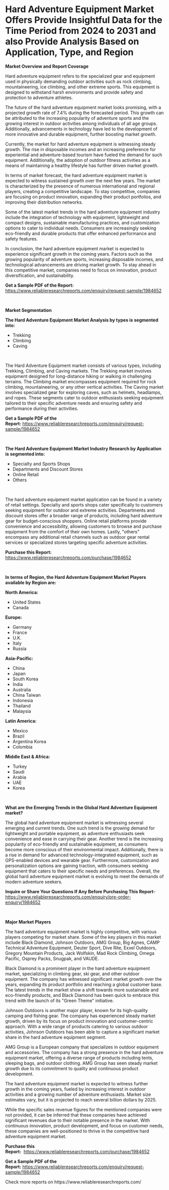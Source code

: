 <p><h1>Hard Adventure Equipment Market Offers Provide Insightful Data for the Time Period from 2024 to 2031 and also Provide Analysis Based on Application, Type, and Region</h1></p><p><strong>Market Overview and Report Coverage</strong></p>
<p><p>Hard adventure equipment refers to the specialized gear and equipment used in physically demanding outdoor activities such as rock climbing, mountaineering, ice climbing, and other extreme sports. This equipment is designed to withstand harsh environments and provide safety and protection to adventure athletes.</p><p>The future of the hard adventure equipment market looks promising, with a projected growth rate of 7.4% during the forecasted period. This growth can be attributed to the increasing popularity of adventure sports and the growing interest in outdoor activities among individuals of all age groups. Additionally, advancements in technology have led to the development of more innovative and durable equipment, further boosting market growth.</p><p>Currently, the market for hard adventure equipment is witnessing steady growth. The rise in disposable incomes and an increasing preference for experiential and adventure-based tourism have fueled the demand for such equipment. Additionally, the adoption of outdoor fitness activities as a means of maintaining a healthy lifestyle has further driven market growth.</p><p>In terms of market forecast, the hard adventure equipment market is expected to witness sustained growth over the next few years. The market is characterized by the presence of numerous international and regional players, creating a competitive landscape. To stay competitive, companies are focusing on product innovation, expanding their product portfolios, and improving their distribution networks.</p><p>Some of the latest market trends in the hard adventure equipment industry include the integration of technology with equipment, lightweight and compact designs, sustainable manufacturing practices, and customization options to cater to individual needs. Consumers are increasingly seeking eco-friendly and durable products that offer enhanced performance and safety features.</p><p>In conclusion, the hard adventure equipment market is expected to experience significant growth in the coming years. Factors such as the growing popularity of adventure sports, increasing disposable incomes, and technological advancements are driving market growth. To stay ahead in this competitive market, companies need to focus on innovation, product diversification, and sustainability.</p></p>
<p><strong>Get a Sample PDF of the Report:</strong> <a href="https://www.reliableresearchreports.com/enquiry/request-sample/1984652">https://www.reliableresearchreports.com/enquiry/request-sample/1984652</a></p>
<p>&nbsp;</p>
<p><strong>Market Segmentation</strong></p>
<p><strong>The Hard Adventure Equipment Market Analysis by types is segmented into:</strong></p>
<p><ul><li>Trekking</li><li>Climbing</li><li>Caving</li></ul></p>
<p>&nbsp;</p>
<p><p>The Hard Adventure Equipment market consists of various types, including Trekking, Climbing, and Caving markets. The Trekking market involves equipment designed for long-distance hiking or walking in challenging terrains. The Climbing market encompasses equipment required for rock climbing, mountaineering, or any other vertical activities. The Caving market involves specialized gear for exploring caves, such as helmets, headlamps, and ropes. These segments cater to outdoor enthusiasts seeking equipment tailored to their specific adventure needs and ensuring safety and performance during their activities.</p></p>
<p><strong>Get a Sample PDF of the Report:</strong>&nbsp;<a href="https://www.reliableresearchreports.com/enquiry/request-sample/1984652">https://www.reliableresearchreports.com/enquiry/request-sample/1984652</a></p>
<p>&nbsp;</p>
<p><strong>The Hard Adventure Equipment Market Industry Research by Application is segmented into:</strong></p>
<p><ul><li>Specialty and Sports Shops</li><li>Departments and Discount Stores</li><li>Online Retail</li><li>Others</li></ul></p>
<p>&nbsp;</p>
<p><p>The hard adventure equipment market application can be found in a variety of retail settings. Specialty and sports shops cater specifically to customers seeking equipment for outdoor and extreme activities. Departments and discount stores offer a broader range of products, including hard adventure gear for budget-conscious shoppers. Online retail platforms provide convenience and accessibility, allowing customers to browse and purchase equipment from the comfort of their own homes. Lastly, "others" encompass any additional retail channels such as outdoor gear rental services or specialized stores targeting specific adventure activities.</p></p>
<p><strong>Purchase this Report:</strong>&nbsp; <a href="https://www.reliableresearchreports.com/purchase/1984652">https://www.reliableresearchreports.com/purchase/1984652</a></p>
<p>&nbsp;</p>
<p><strong>In terms of Region, the Hard Adventure Equipment Market Players available by Region are:</strong></p>
<p>
    <p> <strong> North America: </strong>
        <ul>
            <li>United States</li>
            <li>Canada</li>
        </ul>
        </p> 
    <p> <strong> Europe: </strong>
        <ul>
            <li>Germany</li>
            <li>France</li>
            <li>U.K.</li>
            <li>Italy</li>
            <li>Russia</li>
        </ul>
        </p> 
    <p> <strong> Asia-Pacific: </strong>
        <ul>
            <li>China</li>
            <li>Japan</li>
            <li>South Korea</li>
            <li>India</li>
            <li>Australia</li>
            <li>China Taiwan</li>
            <li>Indonesia</li>
            <li>Thailand</li>
            <li>Malaysia</li>
        </ul>
        </p> 
    <p> <strong> Latin America: </strong>
        <ul>
            <li>Mexico</li>
            <li>Brazil</li>
            <li>Argentina Korea</li>
            <li>Colombia</li>
        </ul>
        </p> 
    <p> <strong> Middle East & Africa: </strong>
        <ul>
            <li>Turkey</li>
            <li>Saudi</li>
            <li>Arabia</li>
            <li>UAE</li>
            <li>Korea</li>
        </ul>
    </p>
    </p>
<p>&nbsp;</p>
<p><strong>What are the Emerging Trends in the Global Hard Adventure Equipment market?</strong></p>
<p><p>The global hard adventure equipment market is witnessing several emerging and current trends. One such trend is the growing demand for lightweight and portable equipment, as adventure enthusiasts seek convenience and ease in carrying their gear. Another trend is the increasing popularity of eco-friendly and sustainable equipment, as consumers become more conscious of their environmental impact. Additionally, there is a rise in demand for advanced technology-integrated equipment, such as GPS-enabled devices and wearable gear. Furthermore, customization and personalization options are gaining traction, with consumers seeking equipment that caters to their specific needs and preferences. Overall, the global hard adventure equipment market is evolving to meet the demands of modern adventure seekers.</p></p>
<p><strong>Inquire or Share Your Questions If Any Before Purchasing This Report</strong>- <a href="https://www.reliableresearchreports.com/enquiry/pre-order-enquiry/1984652">https://www.reliableresearchreports.com/enquiry/pre-order-enquiry/1984652</a></p>
<p>&nbsp;</p>
<p><strong>Major Market Players</strong></p>
<p><p>The hard adventure equipment market is highly competitive, with various players competing for market share. Some of the key players in this market include Black Diamond, Johnson Outdoors, AMG Group, Big Agnes, CAMP Technical Adventure Equipment, Deuter Sport, Dive Rite, Exxel Outdoors, Gregory Mountain Products, Jack Wolfskin, Mad Rock Climbing, Omega Pacific, Osprey Packs, Snugpak, and VAUDE.</p><p>Black Diamond is a prominent player in the hard adventure equipment market, specializing in climbing gear, ski gear, and other outdoor equipment. The company has witnessed significant market growth over the years, expanding its product portfolio and reaching a global customer base. The latest trends in the market show a shift towards more sustainable and eco-friendly products, and Black Diamond has been quick to embrace this trend with the launch of its "Green Theme" initiative.</p><p>Johnson Outdoors is another major player, known for its high-quality camping and fishing gear. The company has experienced steady market growth, driven by its focus on product innovation and customer-centric approach. With a wide range of products catering to various outdoor activities, Johnson Outdoors has been able to capture a significant market share in the hard adventure equipment segment.</p><p>AMG Group is a European company that specializes in outdoor equipment and accessories. The company has a strong presence in the hard adventure equipment market, offering a diverse range of products including tents, sleeping bags, and outdoor clothing. AMG Group has seen steady market growth due to its commitment to quality and continuous product development.</p><p>The hard adventure equipment market is expected to witness further growth in the coming years, fueled by increasing interest in outdoor activities and a growing number of adventure enthusiasts. Market size estimates vary, but it is projected to reach several billion dollars by 2025.</p><p>While the specific sales revenue figures for the mentioned companies were not provided, it can be inferred that these companies have achieved significant revenues due to their notable presence in the market. With continuous innovation, product development, and focus on customer needs, these companies are well-positioned to thrive in the competitive hard adventure equipment market.</p></p>
<p><strong>Purchase this Report:</strong>&nbsp;&nbsp;<a href="https://www.reliableresearchreports.com/purchase/1984652">https://www.reliableresearchreports.com/purchase/1984652</a></p>
<p></p>
<p><strong>Get a Sample PDF of the Report:</strong>&nbsp;<a href="https://www.reliableresearchreports.com/enquiry/request-sample/1984652">https://www.reliableresearchreports.com/enquiry/request-sample/1984652</a></p>
<p>Check more reports on https://www.reliableresearchreports.com/</p>